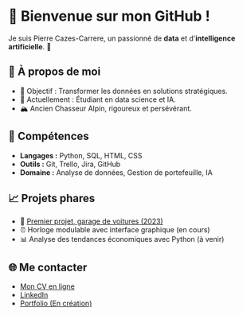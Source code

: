 # 👋 Bienvenue sur mon GitHub !
Je suis Pierre Cazes-Carrere, un passionné de **data** et d'**intelligence artificielle**. 🌟

## 🚀 À propos de moi
- 🎯 Objectif : Transformer les données en solutions stratégiques.
- 🌱 Actuellement : Étudiant en data science et IA.
- 🏔 Ancien Chasseur Alpin, rigoureux et persévérant.

## 🔧 Compétences
- **Langages :** Python, SQL, HTML, CSS
- **Outils :** Git, Trello, Jira, GitHub
- **Domaine :** Analyse de données, Gestion de portefeuille, IA

## 📈 Projets phares
- 🚗 [Premier projet, garage de voitures (2023)](https://pierre-cazes-carrere.github.io/EcfPierre/)
- ⏰ Horloge modulable avec interface graphique (en cours)
- 📊 Analyse des tendances économiques avec Python (à venir)

## 🌐 Me contacter
- [Mon CV en ligne](https://pierre-cazes-carrere.github.io/Curriculum_Vitae/)
- [LinkedIn](https://www.linkedin.com/in/pierrecazescarrere/)
- [Portfolio (En création)](https://pierre-cazes-carrere.github.io/portfolio/)



